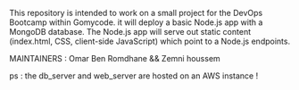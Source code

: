 
This repository is intended to work on a small project for the DevOps Bootcamp within Gomycode. 
it will deploy a basic Node.js app with a MongoDB database. The Node.js app will serve out static content (index.html, CSS, client-side JavaScript) which point to a Node.js endpoints.

MAINTAINERS : Omar Ben Romdhane && Zemni houssem 

ps : the db_server and web_server are hosted on an AWS instance !